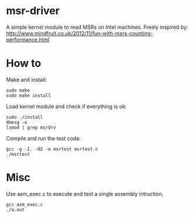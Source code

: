 # msr-driver
A simple kernel module to read MSRs on Intel machines.
Freely inspired by: http://www.mindfruit.co.uk/2012/11/fun-with-msrs-counting-performance.html

# How to

Make and install:

```
sudo make
sudo make install
```

Load kernel module and check if everything is ok:

```
sudo ./install
dmesg -e
lsmod | grep msrdrv
```

Compile and run the test code:

```
gcc -g -I. -O2 -o msrtest msrtest.c
./msrtest
```


# Misc

Use asm_exec.c to execute and test a single assembly intruction. 

```
gcc asm_exec.c
./a.out
```